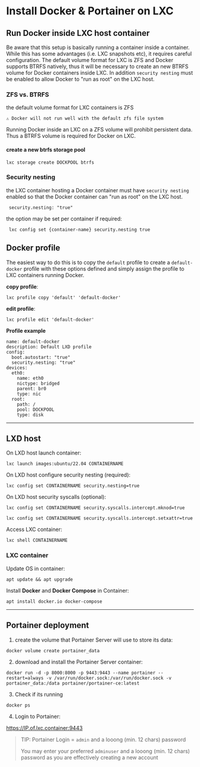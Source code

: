 # Install Docker & Portainer on LXC

## Run Docker inside LXC host container

Be aware that this setup is basically running a container inside a container. While this has some advantages (i.e. LXC snapshots etc), it requires careful configuration.
The default volume format for LXC is ZFS and Docker supports BTRFS natively, thus it will be necessary to create an new BTRFS volume for Docker containers inside LXC.
In addition `security nesting` must be enabled to allow Docker to "run as root" on the LXC host.

### ZFS vs. BTRFS

the default volume format for LXC containers is ZFS

`⚠️ Docker will not run well with the default zfs file system`

Running Docker inside an LXC on a ZFS volume will prohibit persistent data. Thus a BTRFS volume is required for Docker on LXC.

#### create a new btrfs storage pool

`lxc storage create DOCKPOOL btrfs`

### Security nesting

the LXC container hosting a Docker container must have `security nesting` enabled so that the Docker container can "run as root" on the LXC host.

` security.nesting: "true"`

the option may be set per container if required:

` lxc config set {container-name} security.nesting true`

## Docker profile

The easiest way to do this is to copy the `default` profile to create a `default-docker` profile with these options defined and simply assign the profile to LXC containers running Docker.

**copy profile**:

```
lxc profile copy 'default' 'default-docker'
```

**edit profile**:

```
lxc profile edit 'default-docker'
```

**Profile example**

```
name: default-docker
description: Default LXD profile
config:
  boot.autostart: "true"
  security.nesting: "true"
devices:
  eth0:
    name: eth0
    nictype: bridged
    parent: br0
    type: nic
  root:
    path: /
    pool: DOCKPOOL
    type: disk
```

---

## LXD host

On LXD host launch container:

```
lxc launch images:ubuntu/22.04 CONTAINERNAME
```

On LXD host configure security nesting (required):

```
lxc config set CONTAINERNAME security.nesting=true 
```

On LXD host security syscalls (optional):

```
lxc config set CONTAINERNAME security.syscalls.intercept.mknod=true 
```

```
lxc config set CONTAINERNAME security.syscalls.intercept.setxattr=true
```

Access LXC container:

```
lxc shell CONTAINERNAME
```

### LXC container

Update OS in container:

```
apt update && apt upgrade
```

Install **Docker** and **Docker Compose** in Container:

```
apt install docker.io docker-compose
```

---

## Portainer deployment

1. create the volume that Portainer Server will use to store its data:

```
docker volume create portainer_data
```

2. download and install the Portainer Server container:

```
docker run -d -p 8000:8000 -p 9443:9443 --name portainer --restart=always -v /var/run/docker.sock:/var/run/docker.sock -v portainer_data:/data portainer/portainer-ce:latest
```

3. Check if its running

```
docker ps
```

4. Login to Portainer:

<https://IP.of.lxc.container:9443>

> TIP: Portainer Login = `admin` and a looong (min. 12 chars) password
> 
> You may enter your preferred `adminuser` and a looong (min. 12 chars) password as you are effectively creating a new account
